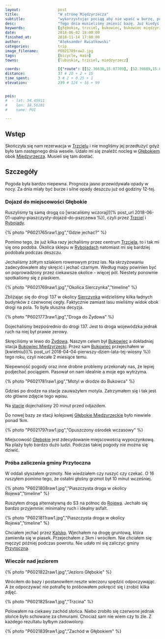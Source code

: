 ```yaml
---
layout:                 post
title:                  "W stronę Międzyrzecza"
subtitle:               "wykorzystując pociąg aby nie wpaść w burzę, popołudniowa walka z piaskiem w okolicy Kalska"
desc:                   "Tego dnia musieliśmy zmienić bazę. Już kiedyś chciałem zobaczyć Jezioro Głębokie, obok którego jest przystanek kolejowy. Po dotarciu tam chciałem spróbować zaliczyć gminę Przytoczno, co mi się niestety nie udało."
keywords:               [głębokie, trzciel, bukowiec, bukowiec międzyrzecki, przytoczno]
date:                   2018-06-02 18:00:00
finished_at:            2018-11-14 17:00:00
author:                 "Aleksander Kwiatkowski"
categories:             trip
image_filename:         P6021789raw2.jpg
tags:                   [bicycle, main]
towns:                  [lubuskie, trzciel, miedzyrzecz]

coords:                 [{"route": [[52.36630,15.87709], [52.39689,15.84207], [52.41197,15.79589], [52.39469,15.77341], [52.40548,15.76002], [52.39626,15.74491], [52.39878,15.71332], [52.38474,15.70680]], "type": "bicycle"}, {"route": [[52.48720,15.54784], [52.49681,15.55265], [52.50831,15.54922], [52.51572,15.56020], [52.50956,15.60827]], "type": "bicycle"}]
distance:               37 # 20 + 2 + 15
time_spent:             3 # 2 + 0.25 + 1
elevation:              239 # 124 + 16 + 99


pois:
#  - lat: 54.45911
#    lon: 18.56281
#    name: POI

---
```


[wiki-trzciel]: https://pl.wikipedia.org/wiki/Trzciel
[wiki-glebokie]: https://pl.wikipedia.org/wiki/G%C5%82%C4%99bokie_(%C5%9Awi%C4%99ty_Wojciech)
[wiki-miedzyrzecz]: https://pl.wikipedia.org/wiki/Mi%C4%99dzyrzecz
[wiki-rybojady]: https://pl.wikipedia.org/wiki/Rybojady
[wiki-sierczynek]: https://pl.wikipedia.org/wiki/Sierczynek
[wiki-zydowo]: https://pl.wikipedia.org/wiki/%C5%BBydowo_(wojew%C3%B3dztwo_lubuskie)
[wiki-bukowiec]: https://pl.wikipedia.org/wiki/Bukowiec_(wojew%C3%B3dztwo_lubuskie)
[wiki-bukowiec-miedzyrzecki]: https://pl.wikipedia.org/wiki/Bukowiec_Mi%C4%99dzyrzecki
[wiki-glebokie-miedzyrzeckie]: https://pl.wikipedia.org/wiki/G%C5%82%C4%99bokie_Mi%C4%99dzyrzeckie
[wiki-rojewo]: https://pl.wikipedia.org/wiki/Rojewo_(wojew%C3%B3dztwo_lubuskie)
[wiki-kalsko]: https://pl.wikipedia.org/wiki/Kalsko
[wiki-przytoczna-gmina]: https://pl.wikipedia.org/wiki/Przytoczna_(gmina)


## Wstęp

Skończyła się nam rezerwacja w [Trzcielu][wiki-trzciel] i nie mogliśmy jej przedłużyć
gdyż było tam następnego dnia wesele. Udało mi się znaleźć nocleg w
[Głębokiem][wiki-glebokie] obok [Międzyrzecza][wiki-miedzyrzecz].
Musieli się tam dostać.

## Szczegóły

Pogoda była bardzo niepewna. Prognoza jasno przewidywała opady w nocy.
Za dnia miały być burze i silne opady deszczu już od godziny 12-tej.

### Dojazd do miejscowości Głębokie

Ruszyliśmy tą samą drogą co
[wracaliśmy wczoraj]({% post_url 2018-06-01-upalny-piaszczysty-dojazd-do-pszczewa %}),
czyli przez [Trzciel][wiki-trzciel] i [Rybojady][wiki-rybojady].

{% photo "P6021765raw1.jpg","Gdzie jechać?" %}

Pomimo tego, że już kilka razy jechaliśmy przez centrum
[Trzciela][wiki-trzciel], to i tak mi się ono podoba.
Okolica sklepu w [Rybojadach][wiki-rybojady] natomiast mi się bardziej podobała
podczas deszczu.

Jechaliśmy żółtym szlakiem rowerowym przez las. Na skrzyżowaniu
zadecydowałem aby skręcić i jechać czarnym. Według mapy powinien być on
poprowadzony przez ciekawsze okolice - więcej pól.
Niestety ponownie spotkaliśmy się z piaskiem.

{% photo "P6021769raw1.jpg","Okolica Sierczynka","timeline" %}

Zbliżając się do drogi 137 w okolicy [Sierczynka][wiki-sierczynek] widzieliśmy
kilka ładnych budynków z czerwonej cegły. Faktycznie zamiast lasu mieliśmy
widok obok drogi na pola. To była słuszna decyzja.

{% photo "P6021773raw1.jpg","Droga do Żydowa" %}

Dojechaliśmy bezpośrednio do drogi 137. Jest to droga wojewódzka jednak ruch
na niej był prawie zerowy.

Skręciliśmy w lewo do [Żydowa][wiki-zydowo]. Naszym celem był [Bukowiec][wiki-bukowiec]
a dokładniej stacja [Bukowiec Międzyrzecki][wiki-bukowiec-miedzyrzecki].
Przez sam [Bukowiec][wiki-bukowiec]
przejechałem w [kwietniu]({% post_url 2018-04-04-pierwszy-dzien-lata-tej-wiosny %})
tego roku, czyli niecałe 2 miesiące temu.

Niepewność pogody oraz inne drobne problemy przekonały nas, że lepiej podjechać
pociągiem. Pasował on nam idealnie a moje ego wytrzyma.

{% photo "P6021781raw1.jpg","Motyl w drodze do Bukowca" %}

Gdzieś po drodze na stacje zauważyłem motyla.
Zatrzymałem się i tak jest oto główne zdjęcie tego wpisu.

Na [stacje][wiki-bukowiec-miedzyrzecki] dojechaliśmy 20 minut przed odjazdem.

Do nowej bazy ze stacji kolejowej [Głębokie Międzyrzeckie][wiki-glebokie-miedzyrzeckie]
było niewiele ponad 1km.

{% photo "P6021797raw1.jpg","Opuszczony ośrodek wczasowy" %}

Miejscowość [Głębokie][wiki-glebokie] jest zdecydowanie
miejscowością wypoczynkową. Na plaży było bardzo dużo ludzi.
Podczas takiej pogody nie można się dziwić.

### Próba zaliczenia gminy Przytoczna

W oddali słyszałem grzmoty. Nie wiedziałem czy ruszyć czy czekać.
O 16 ruszyłem pomimo tego, że ostatni głośny grzmot był 10 minut wcześniej.

{% photo "P6021808raw1.jpg","Piaszczysta droga w okolicy Rojewa","timeline" %}

Ruszyłem drogą alternatywną do S3 na północ do [Rojewa][wiki-rojewo].
Jechało się bardzo przyjemnie: minimalny ruch i idealny asfalt.

{% photo "P6021811raw1.jpg","Piaszczysta droga w okolicy Rojewa","timeline" %}

Chciałem jechać przez [Kalsko][wiki-kalsko]. Wjechałem na drogę gruntową, która
zamieniła się w piasek. Przejechałem z 3km i wróciłem. Nie chciałem się męczyć
później podczas powrotu. Nie udało mi się zaliczyć gminy
[Przytoczna][wiki-przytoczna-gmina].

### Wieczór nad jeziorem

{% photo "P6021822raw1.jpg","Jezioro Głębokie" %}

Wróciłem do bazy i postanowiłem reszte wieczoru spędzić odpoczywając.
A że odpoczywać nie potrafię to próbowałem pokręcić się i zrobić
kilka zdjęć.

{% photo "P6021825raw1.jpg","Trzcina" %}

Polowałem na ciekawy zachód słońca. Niebo zrobiło się czerwone jednak
słońce było schowane za chmurami. Chociaż sam nie wiem czy to źle.
Z każdego rezultatu byłbym zadowolony.

{% photo "P6021839raw1.jpg","Zachód w Głębokiem" %}
